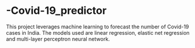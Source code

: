 # -Covid-19_predictor
This project leverages machine learning to forecast the number of Covid-19 cases in India. The models used are linear regression, elastic net regression and multi-layer perceptron neural network.
